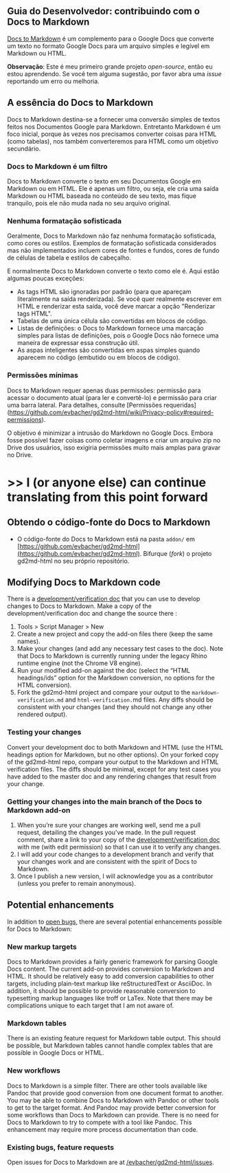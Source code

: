 <!----- Conversion time: 0.906 seconds.


Usando este arquivo Markdown:

1. Copie e cole esta saída no seu arquivo de origem.
2. Veja as observações e ações nos itens abaixo para executar a conversão.
3. Visualize a saída renderizada (Cabeçalhos, listas, blocos de código, tabelas) para formatar adequadamente e use o "linkcheker" antes de publicar a sua página.

Observações na conversão:

* Docs to Markdown version 1.0β22
* Tue Apr 21 2020 20:16:57 GMT-0700 (PDT)
* Source doc: Developer guide: contributing to  Docs to Markdown
----->


## Guia do Desenvolvedor: contribuindo com o Docs to Markdown


[Docs to Markdown](https://gsuite.google.com/marketplace/app/docs_to_markdown/700168918607) é um complemento para o Google Docs que converte um texto no formato Google Docs para um arquivo simples e legível em Markdown ou HTML.

**Observação**: Este é meu primeiro grande projeto _open-source_, então eu estou aprendendo.
Se você tem alguma sugestão, por favor abra uma _issue_ reportando um erro ou melhoria.


<!-- # >> I (or anyone else) can continue translating from this point forward -->


<h2 id="the-spirit-of-docs-to-markdown">A essência do Docs to Markdown</h2>

Docs to Markdown destina-se a fornecer uma conversão simples de textos feitos nos Documentos Google para Markdown. 
Entretanto Markdown é um foco inicial, porque às vezes nos precisamos converter coisas para HTML (como tabelas), 
nos também converteremos para HTML como um objetivo secundário.

<h3 id="docs-to-markdown-is-a-filter">Docs to Markdown é um filtro</h3>


Docs to Markdown converte o texto em seu Documentos Google em Markdown ou em HTML. Ele é apenas um filtro, ou seja, ele cria uma saída Markdown ou HTML baseada no conteúdo de seu texto, mas fique tranquilo, pois ele não muda nada no seu arquivo original.

<h3 id="no-fancy-formatting">Nenhuma formatação sofisticada</h3>


Geralmente, Docs to Markdown não faz nenhuma formatação sofisticada, como cores ou estilos. 
Exemplos de formatação sofisticada considerados mas não implementados incluem cores de fontes e fundos, cores de fundo de células de tabela e estilos de cabeçalho.

E normalmente Docs to Markdown converte o texto como ele é. Aqui estão algumas poucas exceções:

*   As tags HTML <tag> são ignoradas por padrão (para que apareçam literalmente na saída renderizada). Se você quer realmente escrever em HTML e renderizar esta saída, você deve marcar a opção "Renderizar tags HTML".
*   Tabelas de uma única célula são convertidas em blocos de código.
*   Listas de definições: o Docs to Markdown fornece uma marcação simples para listas de definições, pois o Google Docs não fornece uma maneira de expressar essa construção útil.
*   As aspas inteligentes são convertidas em aspas simples quando aparecem no código (embutido ou em blocos de código).

<h3>Permissões mínimas</h3>

Docs to Markdown requer apenas duas permissões: permissão para acessar o documento atual (para ler e convertê-lo) e permissão para criar uma barra lateral. Para detalhes, consulte [Permissões requeridas] (https://github.com/evbacher/gd2md-html/wiki/Privacy-policy#required-permissions).

O objetivo é minimizar a intrusão do Markdown no Google Docs. Embora fosse possível fazer coisas como coletar imagens e criar um arquivo zip no Drive dos usuários, isso exigiria permissões muito mais amplas para gravar no Drive.

# >> I (or anyone else) can continue translating from this point forward


<h2 id="getting-the-source-to-docs-to-markdown">Obtendo o código-fonte do Docs to Markdown</h2>

*   O código-fonte do Docs to Markdown está na pasta `addon/` em [https://github.com/evbacher/gd2md-html](https://github.com/evbacher/gd2md-html). Bifurque (_fork_) o projeto gd2md-html no seu próprio repositório.



<h2 id="modifying-docs-to-markdown-code">Modifying Docs to Markdown code</h2>


There is a [development/verification doc](https://docs.google.com/document/d/18gdpECY7PDFT6govm7l7M1fjgGqESDZWOYkhmJoy0U8/edit) that you can use to develop changes to Docs to Markdown. Make a copy of the development/verification doc and change the source there :



1. Tools > Script Manager > New
2. Create a new project and copy the add-on files there (keep the same names).
3. Make your changes (and add any necessary test cases to the doc). Note that Docs to Markdown is currently running under the legacy Rhino runtime engine (not the Chrome V8 engine).
4. Run your modified add-on against the doc (select the “HTML headings/ids” option for the Markdown conversion, no options for the HTML conversion).
5. Fork the gd2md-html project and compare your output to the `markdown-verification.md` and `html-verification.`md files. Any diffs should be consistent with your changes (and they should not change any other rendered output).

<h3 id="testing-your-changes">Testing your changes</h3>


Convert your development doc to both Markdown and HTML (use the HTML headings option for Markdown, but no other options). On your forked copy of the gd2md-html repo, compare your output to the Markdown and HTML verification files. The diffs should be minimal, except for any test cases you have added to the master doc and any rendering changes that result from your change.

<h3 id="getting-your-changes-into-the-main-branch-of-the-docs-to-markdown-add-on">Getting your changes into the main branch of the Docs to Markdown add-on</h3>




1. When you’re sure your changes are working well, send me a pull request, detailing the changes you’ve made. In the pull request comment, share a link to your copy of the [development/verification doc](https://docs.google.com/document/d/18gdpECY7PDFT6govm7l7M1fjgGqESDZWOYkhmJoy0U8/edit) with me (with edit permission) so that I can use it to verify any changes.
2. I will add your code changes to a development branch and verify that your changes work and are consistent with the spirit of Docs to Markdown.
3. Once I publish a new version, I will acknowledge you as a contributor (unless you prefer to remain anonymous).

<h2 id="potential-enhancements">Potential enhancements</h2>


In addition to [open bugs](#existing-bugs-feature-requests), there are several potential enhancements possible for Docs to Markdown:

<h3 id="new-markup-targets">New markup targets</h3>


Docs to Markdown provides a fairly generic framework for parsing Google Docs content. The current add-on provides conversion to Markdown and HTML. It should be relatively easy to add conversion capabilities to other targets, including plain-text markup like reStructuredText or AsciiDoc. In addition, it should be possible to provide reasonable conversion to typesetting markup languages like troff or LaTex. Note that there may be complications unique to each target that I am not aware of.

<h3 id="markdown-tables">Markdown tables</h3>


There is an existing feature request for Markdown table output. This should be possible, but Markdown tables cannot handle complex tables that are possible in Google Docs or HTML.

<h3>New workflows </h3>


Docs to Markdown is a simple filter. There are other tools available like Pandoc that provide good conversion from one document format to another. You may be able to combine Docs to Markdown with Pandoc or other tools to get to the target format. And Pandoc may provide better conversion for some workflows than Docs to Markdown can provide. There is no need for Docs to Markdown to try to compete with a tool like Pandoc. This enhancement may require more process documentation than code.

<h3 id="existing-bugs-feature-requests">Existing bugs, feature requests</h3>


Open issues for Docs to Markdown are at [/evbacher/gd2md-html/issues](https://github.com/evbacher/gd2md-html/issues).


<!-- Docs to Markdown version 1.0β22 -->
